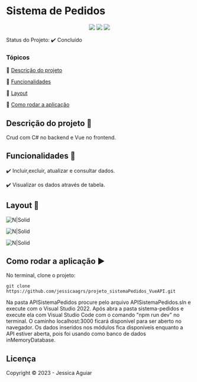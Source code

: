 <h1>Sistema de Pedidos</h1> 

<p align="center">
  <img src="https://uploaddeimagens.com.br/images/004/413/679/full/javacript.png?1680281578"/> 
  <img src="https://uploaddeimagens.com.br/images/004/543/857/original/c_.png?1689275745" /> 
  <img src="https://uploaddeimagens.com.br/images/004/543/860/full/vue.png?1689275780" />
</p>

Status do Projeto: :heavy_check_mark: <!-- > :heavy_check_mark:--> Concluído <!-- > :warning:-->

### Tópicos 

:small_blue_diamond: [Descrição do projeto](#descrição-do-projeto-pencil)

:small_blue_diamond: [Funcionalidades](#funcionalidades-wrench)

:small_blue_diamond: [Layout](#layout-dash)

<!-- :small_blue_diamond: [Pré-requisitos](#pré-requisitos) -->

:small_blue_diamond: [Como rodar a aplicação](#como-rodar-a-aplicação-arrow_forward)

<!-- :small_blue_diamond: [Dependencias e libs utilizadas](#dependencias-e-libs-utilizadas-books) -->

## Descrição do projeto :pencil:

<p align="justify">
  Crud  com C# no backend e Vue no frontend. 
</p>

## Funcionalidades :wrench:

:heavy_check_mark: Incluir,excluir, atualizar e consultar dados.

:heavy_check_mark: Visualizar os dados através de tabela.



## Layout :dash:


![N|Solid](https://uploaddeimagens.com.br/images/004/534/817/full/Screenshot_1.png?1688682770)

![N|Solid](https://uploaddeimagens.com.br/images/004/534/819/full/Screenshot_2.png?1688682808)

![N|Solid](https://media.giphy.com/media/v1.Y2lkPTc5MGI3NjExM20yMGVwZjdjemQyY2plYXZlb25wdzNhMHV1ZHprdXFzcWhtNWl1cSZlcD12MV9pbnRlcm5hbF9naWZfYnlfaWQmY3Q9Zw/av7YetfrArLyEBTWcx/giphy.gif)


<!-- ## Pré-requisitos

:warning: [Node](https://nodejs.org/en/download/)

...

Liste todas as dependencias e libs que o usuário deve ter instalado na máquina antes de rodar a aplicação  -->

## Como rodar a aplicação :arrow_forward:

No terminal, clone o projeto: 

```
git clone https://github.com/jessicaagrs/projeto_sistemaPedidos_VueAPI.git

```
Na pasta APISistemaPedidos procure pelo arquivo APISistemaPedidos.sln e execute com o Visual Studio 2022. Após abra a pasta sistema-pedidos e execute ela com Visual Studio Code com o comando "npm run dev" no terminal. O caminho localhost:3000 ficará disponível para ser aberto no navegador. Os dados inseridos nos módulos fica disponíveis enquanto a API estiver aberta, pois foi usando como banco de dados inMemoryDatabase.


<!-- ## Como rodar os testes

Coloque um passo a passo para executar os testes

```
$ npm test, rspec, etc 
```

## Casos de Uso

Explique com mais detalhes como a sua aplicação poderia ser utilizada. O uso de **gifs** aqui seria bem interessante. 

Exemplo: Caso a sua aplicação tenha alguma funcionalidade de login apresente neste tópico os dados necessários para acessá-la.

## JSON :floppy_disk:

### Usuários: 

|name|email|password|token|avatar|
| -------- |-------- |-------- |-------- |-------- |
|Lais Lima|laislima98@hotmail.com|lais123|true|https://encrypted-tbn0.gstatic.com/images?q=tbn%3AANd9GcS9-U_HbQAipum9lWln3APcBIwng7T46hdBA42EJv8Hf6Z4fDT3&usqp=CAU|

... 

Se quiser, coloque uma amostra do banco de dados 

## Iniciando/Configurando banco de dados

Se for necessário configurar algo antes de iniciar o banco de dados insira os comandos a serem executados  -->

<!-- ## Dependencias e libs utilizadas :books:

- [JSPDF](https://artskydj.github.io/jsPDF/docs/jsPDF.html) -->

<!-- ## Resolvendo Problemas :exclamation:

Em [issues]() foram abertos alguns problemas gerados durante o desenvolvimento desse projeto e como foram resolvidos.  -->

<!-- ## Tarefas em aberto

Se for o caso, liste tarefas/funcionalidades que ainda precisam ser implementadas na sua aplicação

:memo: Tarefa 1 

:memo: Tarefa 2 

:memo: Tarefa 3  -->

## Licença 

Copyright :copyright: 2023 - Jessica Aguiar
